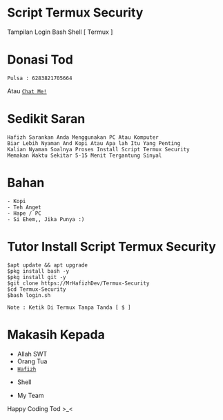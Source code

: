 # Script Termux Security
Tampilan Login Bash Shell [ Termux ]

# Donasi Tod
```
Pulsa : 6283821705664
```
Atau [`Chat Me!`](https://wa.me/6285741056111?text=Bang+Saya+Mau+Donasi+Untuk+Anda+)

# Sedikit Saran
```
Hafizh Sarankan Anda Menggunakan PC Atau Komputer
Biar Lebih Nyaman And Kopi Atau Apa lah Itu Yang Penting
Kalian Nyaman Soalnya Proses Install Script Termux Security
Memakan Waktu Sekitar 5-15 Menit Tergantung Sinyal
```

# Bahan
```
- Kopi
- Teh Anget
- Hape / PC
- Si Ehem,, Jika Punya :)
```

# Tutor Install Script Termux Security
```
$apt update && apt upgrade
$pkg install bash -y
$pkg install git -y
$git clone https://MrHafizhDev/Termux-Security
$cd Termux-Security
$bash login.sh

Note : Ketik Di Termux Tanpa Tanda [ $ ]
```
# Makasih Kepada
- Allah SWT
- Orang Tua
- [`Hafizh`](https://github.com/MrHafizhDev)
+ Shell
- My Team

Happy Coding Tod >_<
